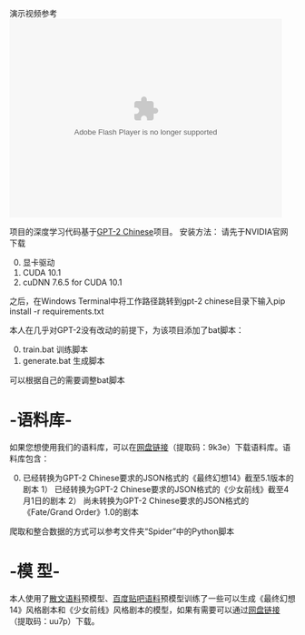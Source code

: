 演示视频参考
<embed src="//player.video.iqiyi.com/b4cdcb4320cdfae5f480487b73576efb/0/0/v_19rxoxbkhk.swf-albumId=16678996500-tvId=16678996500-isPurchase=0-cnId=undefined" allowFullScreen="true" quality="high" width="480" height="350" align="middle" allowScriptAccess="always" type="application/x-shockwave-flash"></embed>

项目的深度学习代码基于[GPT-2 Chinese](https://github.com/Morizeyao/GPT2-Chinese)项目。
安装方法：
请先于NVIDIA官网下载

  0)  显卡驱动
  1)  CUDA 10.1
  2)  cuDNN 7.6.5 for CUDA 10.1

之后，在Windows Terminal中将工作路径跳转到gpt-2 chinese目录下输入pip install -r requirements.txt


本人在几乎对GPT-2没有改动的前提下，为该项目添加了bat脚本：

  0)  train.bat  训练脚本
  1)  generate.bat  生成脚本

可以根据自己的需要调整bat脚本


# -语料库-
如果您想使用我们的语料库，可以在[网盘链接](https://pan.baidu.com/s/1LcHMtyhUEqpGa46bA1aDTg)（提取码：9k3e）下载语料库。语料库包含：

  0)  已经转换为GPT-2 Chinese要求的JSON格式的《最终幻想14》截至5.1版本的剧本
  1） 已经转换为GPT-2 Chinese要求的JSON格式的《少女前线》截至4月1日的剧本
  2） 尚未转换为GPT-2 Chinese要求的JSON格式的《Fate/Grand Order》1.0的剧本

爬取和整合数据的方式可以参考文件夹“Spider”中的Python脚本

# -模 型-
本人使用了[散文语料](https://github.com/Morizeyao/GPT2-Chinese)预模型、[百度贴吧语料](https://github.com/brightmart/nlp_chinese_corpus)预模型训练了一些可以生成《最终幻想14》风格剧本和《少女前线》风格剧本的模型，如果有需要可以通过[网盘链接](https://pan.baidu.com/s/1xXD8JPS4ibdweMUhu3AwOA)（提取码：uu7p）下载。
